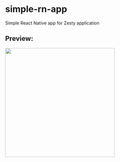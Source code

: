 # simple-rn-app

Simple React Native app for Zesty application

## Preview:
<img src="https://imgur.com/a/4HGKxhO.png" width="350px"/>

